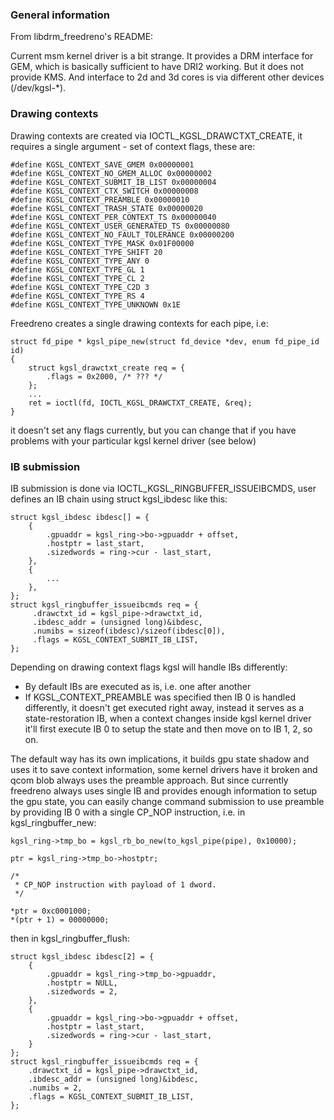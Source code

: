 ### General information

From libdrm_freedreno's README:

Current msm kernel driver is a bit strange.  It provides a
DRM interface for GEM, which is basically sufficient to have DRI2
working.  But it does not provide KMS.  And interface to 2d and 3d
cores is via different other devices (/dev/kgsl-*).

### Drawing contexts

Drawing contexts are created via IOCTL_KGSL_DRAWCTXT_CREATE, it requires a single argument -
set of context flags, these are:

    #define KGSL_CONTEXT_SAVE_GMEM 0x00000001
    #define KGSL_CONTEXT_NO_GMEM_ALLOC 0x00000002
    #define KGSL_CONTEXT_SUBMIT_IB_LIST 0x00000004
    #define KGSL_CONTEXT_CTX_SWITCH 0x00000008
    #define KGSL_CONTEXT_PREAMBLE 0x00000010
    #define KGSL_CONTEXT_TRASH_STATE 0x00000020
    #define KGSL_CONTEXT_PER_CONTEXT_TS 0x00000040
    #define KGSL_CONTEXT_USER_GENERATED_TS 0x00000080
    #define KGSL_CONTEXT_NO_FAULT_TOLERANCE 0x00000200
    #define KGSL_CONTEXT_TYPE_MASK 0x01F00000
    #define KGSL_CONTEXT_TYPE_SHIFT 20
    #define KGSL_CONTEXT_TYPE_ANY 0
    #define KGSL_CONTEXT_TYPE_GL 1
    #define KGSL_CONTEXT_TYPE_CL 2
    #define KGSL_CONTEXT_TYPE_C2D 3
    #define KGSL_CONTEXT_TYPE_RS 4
    #define KGSL_CONTEXT_TYPE_UNKNOWN 0x1E

Freedreno creates a single drawing contexts for each pipe, i.e:

    struct fd_pipe * kgsl_pipe_new(struct fd_device *dev, enum fd_pipe_id id)
    {
        struct kgsl_drawctxt_create req = {
            .flags = 0x2000, /* ??? */
        };
        ...
        ret = ioctl(fd, IOCTL_KGSL_DRAWCTXT_CREATE, &req);
    }

it doesn't set any flags currently, but you can change that if you have problems with
your particular kgsl kernel driver (see below)

### IB submission

IB submission is done via IOCTL_KGSL_RINGBUFFER_ISSUEIBCMDS, user defines an IB chain using
struct kgsl_ibdesc like this:

    struct kgsl_ibdesc ibdesc[] = {
        {
            .gpuaddr = kgsl_ring->bo->gpuaddr + offset,
            .hostptr = last_start,
            .sizedwords = ring->cur - last_start,
        },
        {
            ...
        },
    };
    struct kgsl_ringbuffer_issueibcmds req = {
         .drawctxt_id = kgsl_pipe->drawctxt_id,
         .ibdesc_addr = (unsigned long)&ibdesc,
         .numibs = sizeof(ibdesc)/sizeof(ibdesc[0]),
         .flags = KGSL_CONTEXT_SUBMIT_IB_LIST,
    };

Depending on drawing context flags kgsl will handle IBs differently:
 * By default IBs are executed as is, i.e. one after another
 * If KGSL_CONTEXT_PREAMBLE was specified then IB 0 is handled differently, it doesn't get
   executed right away, instead it serves as a state-restoration IB, when a context changes
   inside kgsl kernel driver it'll first execute IB 0 to setup the state and then move on
   to IB 1, 2, so on.

The default way has its own implications, it builds gpu state shadow and uses it to save
context information, some kernel drivers have it broken and qcom blob always uses the preamble
approach. But since currently freedreno always uses single IB and provides enough information
to setup the gpu state, you can easily change command submission to use preamble by providing
IB 0 with a single CP_NOP instruction, i.e. in kgsl_ringbuffer_new:

    kgsl_ring->tmp_bo = kgsl_rb_bo_new(to_kgsl_pipe(pipe), 0x10000);

    ptr = kgsl_ring->tmp_bo->hostptr;

    /*
     * CP_NOP instruction with payload of 1 dword.
     */

    *ptr = 0xc0001000;
    *(ptr + 1) = 00000000;

then in kgsl_ringbuffer_flush:

    struct kgsl_ibdesc ibdesc[2] = {
        {
            .gpuaddr = kgsl_ring->tmp_bo->gpuaddr,
            .hostptr = NULL,
            .sizedwords = 2,
        },
        {
            .gpuaddr = kgsl_ring->bo->gpuaddr + offset,
            .hostptr = last_start,
            .sizedwords = ring->cur - last_start,
        }
    };
    struct kgsl_ringbuffer_issueibcmds req = {
        .drawctxt_id = kgsl_pipe->drawctxt_id,
        .ibdesc_addr = (unsigned long)&ibdesc,
        .numibs = 2,
        .flags = KGSL_CONTEXT_SUBMIT_IB_LIST,
    };

